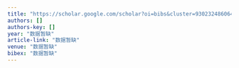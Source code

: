```yaml
---
title: "https://scholar.google.com/scholar?oi=bibs&cluster=9302324860640044920&btnI=1&hl=en"
authors: []
authors-key: []
year: "数据暂缺"
article-link: "数据暂缺"
venue: "数据暂缺"
bibex: "数据暂缺"
---
```

